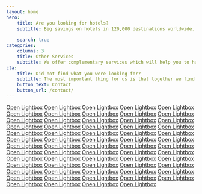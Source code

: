 ```yaml
---
layout: home
hero:
    title: Are you looking for hotels?  
    subtitle: Big savings on hotels in 120,000 destinations worldwide. Browse hotel reviews and find the guaranteed best price on hotels for all budgets. 
  
    search: true
categories:
    columns: 3
    title: Other Services 
    subtitle: We offer complementary services which will help you to have a more pleasant, calm and safe trip.
cta:
    title: Did not find what you were looking for?
    subtitle: The most important thing for us is that together we find a solution, give us more information than you are looking for.
    button_text: Contact  
    button_url: /contact/  
---
```

<div uk-lightbox>
<a class="uk-button uk-button-default" href="images/photo.jpg">Open Lightbox</a>
<a class="uk-button uk-button-default" href="images/photo.jpg">Open Lightbox</a>
<a class="uk-button uk-button-default" href="images/photo.jpg">Open Lightbox</a>
<a class="uk-button uk-button-default" href="images/photo.jpg">Open Lightbox</a>
<a class="uk-button uk-button-default" href="images/photo.jpg">Open Lightbox</a>
<a class="uk-button uk-button-default" href="images/photo.jpg">Open Lightbox</a>
<a class="uk-button uk-button-default" href="images/photo.jpg">Open Lightbox</a>
<a class="uk-button uk-button-default" href="images/photo.jpg">Open Lightbox</a>
<a class="uk-button uk-button-default" href="images/photo.jpg">Open Lightbox</a>
<a class="uk-button uk-button-default" href="images/photo.jpg">Open Lightbox</a>
<a class="uk-button uk-button-default" href="images/photo.jpg">Open Lightbox</a>
<a class="uk-button uk-button-default" href="images/photo.jpg">Open Lightbox</a>
<a class="uk-button uk-button-default" href="images/photo.jpg">Open Lightbox</a>
<a class="uk-button uk-button-default" href="images/photo.jpg">Open Lightbox</a>
<a class="uk-button uk-button-default" href="images/photo.jpg">Open Lightbox</a>
<a class="uk-button uk-button-default" href="images/photo.jpg">Open Lightbox</a>    
<a class="uk-button uk-button-default" href="images/photo.jpg">Open Lightbox</a>
<a class="uk-button uk-button-default" href="images/photo.jpg">Open Lightbox</a>
<a class="uk-button uk-button-default" href="images/photo.jpg">Open Lightbox</a>
<a class="uk-button uk-button-default" href="images/photo.jpg">Open Lightbox</a>
<a class="uk-button uk-button-default" href="images/photo.jpg">Open Lightbox</a>
<a class="uk-button uk-button-default" href="images/photo.jpg">Open Lightbox</a>
<a class="uk-button uk-button-default" href="images/photo.jpg">Open Lightbox</a>
<a class="uk-button uk-button-default" href="images/photo.jpg">Open Lightbox</a>
<a class="uk-button uk-button-default" href="images/photo.jpg">Open Lightbox</a>
<a class="uk-button uk-button-default" href="images/photo.jpg">Open Lightbox</a>
<a class="uk-button uk-button-default" href="images/photo.jpg">Open Lightbox</a>
<a class="uk-button uk-button-default" href="images/photo.jpg">Open Lightbox</a>
<a class="uk-button uk-button-default" href="images/photo.jpg">Open Lightbox</a>
<a class="uk-button uk-button-default" href="images/photo.jpg">Open Lightbox</a>
<a class="uk-button uk-button-default" href="images/photo.jpg">Open Lightbox</a>
<a class="uk-button uk-button-default" href="images/photo.jpg">Open Lightbox</a>
<a class="uk-button uk-button-default" href="images/photo.jpg">Open Lightbox</a>
<a class="uk-button uk-button-default" href="images/photo.jpg">Open Lightbox</a>
<a class="uk-button uk-button-default" href="images/photo.jpg">Open Lightbox</a>
<a class="uk-button uk-button-default" href="images/photo.jpg">Open Lightbox</a>
<a class="uk-button uk-button-default" href="images/photo.jpg">Open Lightbox</a>
<a class="uk-button uk-button-default" href="images/photo.jpg">Open Lightbox</a>
<a class="uk-button uk-button-default" href="images/photo.jpg">Open Lightbox</a>
<a class="uk-button uk-button-default" href="images/photo.jpg">Open Lightbox</a>
<a class="uk-button uk-button-default" href="images/photo.jpg">Open Lightbox</a>
<a class="uk-button uk-button-default" href="images/photo.jpg">Open Lightbox</a>
<a class="uk-button uk-button-default" href="images/photo.jpg">Open Lightbox</a>
<a class="uk-button uk-button-default" href="images/photo.jpg">Open Lightbox</a>
<a class="uk-button uk-button-default" href="images/photo.jpg">Open Lightbox</a>
<a class="uk-button uk-button-default" href="images/photo.jpg">Open Lightbox</a>
<a class="uk-button uk-button-default" href="images/photo.jpg">Open Lightbox</a>
<a class="uk-button uk-button-default" href="images/photo.jpg">Open Lightbox</a>
<a class="uk-button uk-button-default" href="images/photo.jpg">Open Lightbox</a>
<a class="uk-button uk-button-default" href="images/photo.jpg">Open Lightbox</a>
<a class="uk-button uk-button-default" href="images/photo.jpg">Open Lightbox</a>
<a class="uk-button uk-button-default" href="images/photo.jpg">Open Lightbox</a>
<a class="uk-button uk-button-default" href="images/photo.jpg">Open Lightbox</a>
<a class="uk-button uk-button-default" href="images/photo.jpg">Open Lightbox</a>
<a class="uk-button uk-button-default" href="images/photo.jpg">Open Lightbox</a>
<a class="uk-button uk-button-default" href="images/photo.jpg">Open Lightbox</a>
<a class="uk-button uk-button-default" href="images/photo.jpg">Open Lightbox</a>
<a class="uk-button uk-button-default" href="images/photo.jpg">Open Lightbox</a>
<a class="uk-button uk-button-default" href="images/photo.jpg">Open Lightbox</a>
<a class="uk-button uk-button-default" href="images/photo.jpg">Open Lightbox</a>
<a class="uk-button uk-button-default" href="images/photo.jpg">Open Lightbox</a>
<a class="uk-button uk-button-default" href="images/photo.jpg">Open Lightbox</a>
<a class="uk-button uk-button-default" href="images/photo.jpg">Open Lightbox</a>
<a class="uk-button uk-button-default" href="images/photo.jpg">Open Lightbox</a>    
</div>
